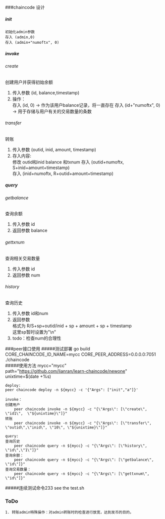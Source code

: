 ###chaincode 设计
##### init
	初始化admin参数
	存入 (admin,0)
	存入 (admin+"numoftx", 0)
##### invoke
###### create
创建用户并获得初始余额    
1. 传入参数 (id, balance,timestamp)  
2. 操作：  
	存入 (id, 0) -> 作为该用户balance记录，将一直存在
	存入 (id+"numoftx", 0) -> 用于存储与用户有关的交易数量的条数
###### transfer
转账  
1. 传入参数 (outid, inid, amount, timestamp)  
2. 存入内容:  
	修改 outid和inid balance 和txnum
	存入 (outid+numoftx, S+inid+amount+timestamp)  
	存入 (inid+numoftx, R+outid+amount+timestamp)  
##### query
###### getbalance
查询余额
1. 传入参数 id
2. 返回参数 balance
###### gettxnum
查询相关交易数量
1. 传入参数 id
2. 返回参数 num
###### history
查询历史
1. 传入参数 id和num  
2. 返回参数   
	格式为 R/S+sp+outid/inid + sp + amount + sp + timestamp    
	这里sp暂时设置为"\n" 
3. todo：检查num的合理性   

###peer接口使用
#####测试部署
	go build   
	CORE_CHAINCODE_ID_NAME=mycc CORE_PEER_ADDRESS=0.0.0.0:7051 ./chaincode  
#####使用方法
	mycc="mycc"  
	path="https://github.com/lianran/learn-chaincode/newone"  
	unixtime=$(date +%s)  

	deploy:  
	peer chaincode deploy -n ${mycc} -c '{"Args": ["init","a"]}'  

	invoke： 
	创建用户  
		peer chaincode invoke -n ${mycc} -c "{\"Args\": [\"create\", \"id1\",  \"${unixtime}\"]}"    
	转账
		peer chaincode invoke -n ${mycc} -c "{\"Args\": [\"transfer\", \"outid\",\"inid\", \"10\", \"${unixtime}\"]}"   

	query:
	查询历史
		peer chaincode query -n ${mycc} -c "{\"Args\": [\"history\", \"id\",\"1\"]}"
	查询余额：
		peer chaincode query -n ${mycc} -c "{\"Args\": [\"getbalance\", \"id\"]}"
	查询交易数量：
		peer chaincode query -n ${mycc} -c "{\"Args\": [\"gettxnum\", \"id\"]}"
#####连续测试命令233
	see the test.sh
### ToDo
	1. 转账admin特殊操作：对admin转账时的检查进行放宽，达到发币的目的。